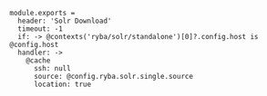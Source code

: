 
    module.exports = 
      header: 'Solr Download'
      timeout: -1
      if: -> @contexts('ryba/solr/standalone')[0]?.config.host is @config.host
      handler: ->
        @cache
          ssh: null
          source: @config.ryba.solr.single.source
          location: true
